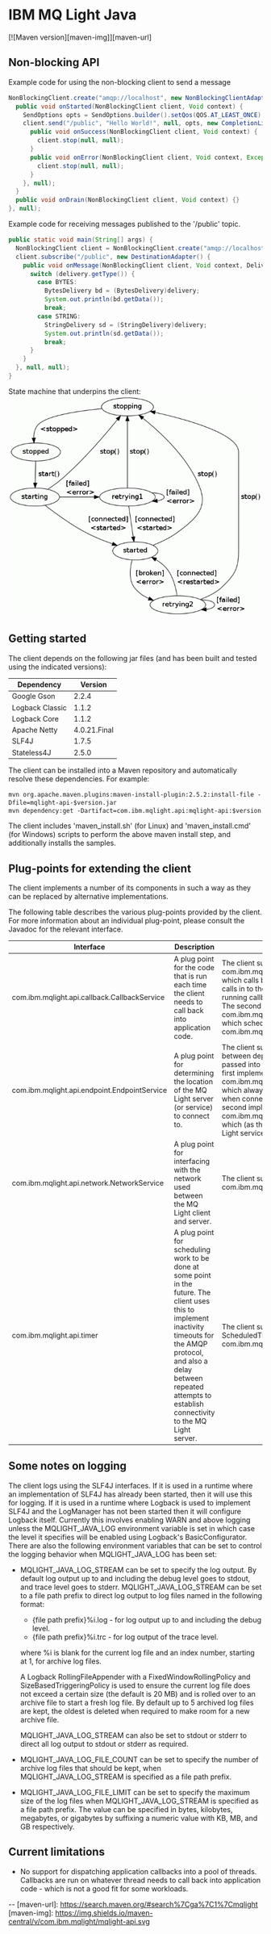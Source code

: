# IBM MQ Light Java

[![Maven version][maven-img]][maven-url]

## Non-blocking API

Example code for using the non-blocking client to send a message

```java
NonBlockingClient.create("amqp://localhost", new NonBlockingClientAdapter() {
  public void onStarted(NonBlockingClient client, Void context) {
    SendOptions opts = SendOptions.builder().setQos(QOS.AT_LEAST_ONCE).build();
    client.send("/public", "Hello World!", null, opts, new CompletionListener() {
      public void onSuccess(NonBlockingClient client, Void context) {
        client.stop(null, null);
      }
      public void onError(NonBlockingClient client, Void context, Exception exception) {
        client.stop(null, null);
      }
    }, null);
  }
  public void onDrain(NonBlockingClient client, Void context) {}
}, null);
```

Example code for receiving messages published to the '/public' topic.

```java
public static void main(String[] args) {
  NonBlockingClient client = NonBlockingClient.create("amqp://localhost", null, null);
  client.subscribe("/public", new DestinationAdapter() {
    public void onMessage(NonBlockingClient client, Void context, Delivery delivery) {
      switch (delivery.getType()) {
        case BYTES:
          BytesDelivery bd = (BytesDelivery)delivery;
          System.out.println(bd.getData());
          break;
        case STRING:
          StringDelivery sd = (StringDelivery)delivery;
          System.out.println(sd.getData());
          break;
      }
    }
  }, null, null);
}
```

State machine that underpins the client:  
![Diagram of a state machine](mqlight/src/main/java/com/ibm/mqlight/api/doc-files/sm.gif)

## Getting started

The client depends on the following jar files (and has been built and tested
using the indicated versions):

Dependency      | Version  
--------------- | -------------
Google Gson     | 2.2.4
Logback Classic | 1.1.2
Logback Core    | 1.1.2
Apache Netty    | 4.0.21.Final
SLF4J           | 1.7.5
Stateless4J     | 2.5.0

The client can be installed into a Maven repository and automatically resolve these dependencies. For example:
    
```
mvn org.apache.maven.plugins:maven-install-plugin:2.5.2:install-file -Dfile=mqlight-api-$version.jar
mvn dependency:get -Dartifact=com.ibm.mqlight.api:mqlight-api:$version
```

The client includes 'maven_install.sh' (for Linux) and 'maven_install.cmd' (for Windows) scripts to perform the
above maven install step, and additionally installs the samples.

## Plug-points for extending the client

The client implements a number of its components in such a way as they can be
replaced by alternative implementations.

The following table describes the various plug-points provided by the client.
For more information about an individual plug-point, please consult the
Javadoc for the relevant interface.

Interface                                    | Description                                                                                                                                                                                                                                        | Supplied implementations
-------------------------------------------- | -------------------------------------------------------------------------------------------------------------------------------------------------------------------------------------------------------------------------------------------------- | ------------------------------------------------------------------------------------------------------------------------------------------------------------------------------------------------------------------------------------------------------------------------------------------------------------------------------------------------------------------------------------------------------------------------------------------------------------------------------------------------------------------------------------------------------------------------------------
com.ibm.mqlight.api.callback.CallbackService | A plug point for the code that is run each time the client needs to call back into application code.                                                                                                                                               | The client supplies two implementations. The first is: com.ibm.mqlight.api.callback.impl.SameThreadCallbackService, which calls back into application code using whatever thread calls in to the plug-point. This introduces minimal overhead on running callbacks - but is not suitable for callbacks that block. The second implementation is: com.ibm.mqlight.api.callback.impl.ThreadPoolCallbackService which schedules callbacks into a threadpool. The default is com.ibm.mqlight.api.callback.impl.ThreadPoolCallbackService.
com.ibm.mqlight.api.endpoint.EndpointService | A plug point for determining the location of the MQ Light server (or service) to connect to.                                                                                                                                                       | The client supplies two implementations, which can be chosen between depending on the value of the `service` parameter passed into the `create` method used to create the client. The first implementation is: com.ibm.mqlight.api.impl.endpoint.SingleEndpointService, which always returns the same endpoint details and is useful when connecting to the stand-alone MQ Light server. The second implementation is: com.ibm.mqlight.api.impl.endpoint.BluemixEndpointService, which (as the name suggests) looks up instances of the MQ Light service in the Bluemix environment.
com.ibm.mqlight.api.network.NetworkService   | A plug point for interfacing with the network used between the MQ Light client and server.                                                                                                                                                         | The client supplies an Apache Netty-based implementation: com.ibm.mqlight.api.impl.network.NettyNetworkService
com.ibm.mqlight.api.timer                    | A plug point for scheduling work to be done at some point in the future. The client uses this to implement inactivity timeouts for the AMQP protocol, and also a delay between repeated attempts to establish connectivity to the MQ Light server. | The client supplies an implementation based on ScheduledThreadPoolExecutor: com.ibm.mqlight.api.impl.timer.TimerServiceImpl
  
## Some notes on logging

The client logs using the SLF4J interfaces. If it is used in a runtime where
an implementation of SLF4J has already been started, then it will use this for
logging. If it is used in a runtime where Logback is used to implement SLF4J
and the LogManager has not been started then it will configure Logback itself.
Currently this involves enabling WARN and above logging unless the
MQLIGHT_JAVA_LOG environment variable is set in which case the level it
specifies will be enabled using Logback's BasicConfigurator. There are also
the following environment variables that can be set to control the logging
behavior when MQLIGHT_JAVA_LOG has been set:

* MQLIGHT_JAVA_LOG_STREAM can be set to specify the log output. By default log
  output up to and including the debug level goes to stdout, and trace level
  goes to stderr. MQLIGHT_JAVA_LOG_STREAM can be set to a file path prefix to
  direct log output to log files named in the following format:
   - {file path prefix}%i.log - for log output up to and including the debug level.
   - {file path prefix}%i.trc - for log output of the trace level.
   
  where %i is blank for the current log file and an index number, starting at
  1, for archive log files.

  A Logback RollingFileAppender with a FixedWindowRollingPolicy and
  SizeBasedTriggeringPolicy is used to ensure the current log file does not
  exceed a certain size (the default is 20 MB) and is rolled over to an archive
  file to start a fresh log file. By default up to 5 archived log files are
  kept, the oldest is deleted when required to make room for a new archive file.
  
  MQLIGHT_JAVA_LOG_STREAM can also be set to stdout or stderr to direct all log
  output to stdout or stderr as required.

* MQLIGHT_JAVA_LOG_FILE_COUNT can be set to specify the number of archive log
  files that should be kept, when MQLIGHT_JAVA_LOG_STREAM is specified as a file
  path prefix.

* MQLIGHT_JAVA_LOG_FILE_LIMIT can be set to specify the maximum size of the log
  files when MQLIGHT_JAVA_LOG_STREAM is specified as a file path prefix. The
  value can be specified in bytes, kilobytes, megabytes, or gigabytes by
  suffixing a numeric value with KB, MB, and GB respectively.
  
## Current limitations

* No support for dispatching application callbacks into a pool of threads.
  Callbacks are run on whatever thread needs to call back into application
  code - which is not a good fit for some workloads.

-- 
[maven-url]: https://search.maven.org/#search%7Cga%7C1%7Cmqlight
[maven-img]: https://img.shields.io/maven-central/v/com.ibm.mqlight/mqlight-api.svg

